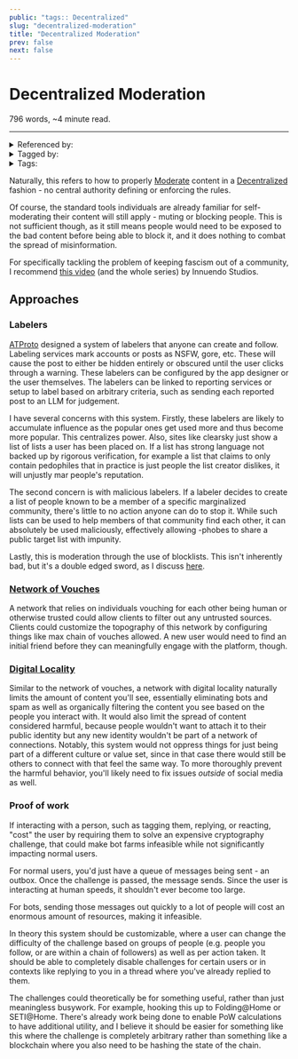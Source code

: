 ```yaml
---
public: "tags:: Decentralized"
slug: "decentralized-moderation"
title: "Decentralized Moderation"
prev: false
next: false
---
```

<script setup>
import { data } from '../../git.data.ts';
import { useData } from 'vitepress';
const pageData = useData();
</script>
<h1 class="p-name">Decentralized Moderation</h1>
<p>796 words, ~4 minute read. <span v-html="data[`site/${pageData.page.value.relativePath}`]" /></p>
<hr/>

<details><summary>Referenced by:</summary><a href="/garden/decentralized-social-media/index.md">Decentralized Social Media</a><a href="/garden/digital-locality/index.md">Digital Locality</a><a href="/garden/fedi-v2/index.md">Fedi v2</a><a href="/garden/moderation/index.md">Moderation</a></details>

<details><summary>Tagged by:</summary><a href="/garden/network-of-vouches/index.md">Network of Vouches</a></details>

<details><summary>Tags:</summary><a href="/garden/decentralized/index.md">Decentralized</a></details>

Naturally, this refers to how to properly [Moderate](/garden/moderation/index.md) content in a [Decentralized](/garden/decentralized/index.md) fashion - no central authority defining or enforcing the rules.

Of course, the standard tools individuals are already familiar for self-moderating their content will still apply - muting or blocking people. This is not sufficient though, as it still means people would need to be exposed to the bad content before being able to block it, and it does nothing to combat the spread of misinformation.

For specifically tackling the problem of keeping fascism out of a community, I recommend [this video](https://youtu.be/P55t6eryY3g) (and the whole series) by Innuendo Studios.

## Approaches

### Labelers

[ATProto](/garden/atproto/index.md) designed a system of labelers that anyone can create and follow. Labeling services mark accounts or posts as NSFW, gore, etc. These will cause the post to either be hidden entirely or obscured until the user clicks through a warning. These labelers can be configured by the app designer or the user themselves. The labelers can be linked to reporting services or setup to label based on arbitrary criteria, such as sending each reported post to an LLM for judgement.

I have several concerns with this system. Firstly, these labelers are likely to accumulate influence as the popular ones get used more and thus become more popular. This centralizes power. Also, sites like clearsky just show a list of lists a user has been placed on. If a list has strong language not backed up by rigorous verification, for example a list that claims to only contain pedophiles that in practice is just people the list creator dislikes, it will unjustly mar people's reputation.

The second concern is with malicious labelers. If a labeler decides to create a list of people known to be a member of a specific marginalized community, there's little to no action anyone can do to stop it. While such lists can be used to help members of that community find each other, it can absolutely be used maliciously, effectively allowing -phobes to share a public target list with impunity.

Lastly, this is moderation through the use of blocklists. This isn't inherently bad, but it's a double edged sword, as I discuss [here](/garden/moderation/index.md#674531bb-952c-4346-8f0d-febf15e24879).

<span id="67525178-9f33-400c-9452-0a60d5e0f3a0"><h3>[Network of Vouches](/garden/network-of-vouches/index.md)</h3></span>

A network that relies on individuals vouching for each other being human or otherwise trusted could allow clients to filter out any untrusted sources. Clients could customize the topography of this network by configuring things like max chain of vouches allowed. A new user would need to find an initial friend before they can meaningfully engage with the platform, though.

### [Digital Locality](/garden/digital-locality/index.md)

Similar to the network of vouches, a network with digital locality naturally limits the amount of content you'll see, essentially eliminating bots and spam as well as organically filtering the content you see based on the people you interact with. It would also limit the spread of content considered harmful, because people wouldn't want to attach it to their public identity but any new identity wouldn't be part of a network of connections. Notably, this system would not oppress things for just being part of a different culture or value set, since in that case there would still be others to connect with that feel the same way. To more thoroughly prevent the harmful behavior, you'll likely need to fix issues _outside_ of social media as well.

### Proof of work

If interacting with a person, such as tagging them, replying, or reacting, "cost" the user by requiring them to solve an expensive cryptography challenge, that could make bot farms infeasible while not significantly impacting normal users.

For normal users, you'd just have a queue of messages being sent - an outbox. Once the challenge is passed, the message sends. Since the user is interacting at human speeds, it shouldn't ever become too large.

For bots, sending those messages out quickly to a lot of people will cost an enormous amount of resources, making it infeasible.

In theory this system should be customizable, where a user can change the difficulty of the challenge based on groups of people (e.g. people you follow, or are within a chain of followers) as well as per action taken. It should be able to completely disable challenges for certain users or in contexts like replying to you in a thread where you've already replied to them.

The challenges could theoretically be for something useful, rather than just meaningless busywork. For example, hooking this up to Folding@Home or SETI@Home. There's already work being done to enable PoW calculations to have additional utility, and I believe it should be easier for something like this where the challenge is completely arbitrary rather than something like a blockchain where you also need to be hashing the state of the chain.